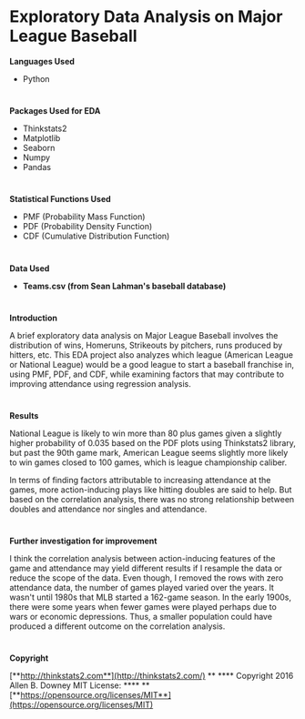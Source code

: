 # Exploratory Data Analysis on Major League Baseball

**Languages Used**

- Python

#
**Packages Used for EDA**

- Thinkstats2
- Matplotlib
- Seaborn
- Numpy
- Pandas

#
**Statistical Functions Used**

- PMF (Probability Mass Function)
- PDF (Probability Density Function)
- CDF (Cumulative Distribution Function)

#
**Data Used**

- **Teams.csv (from Sean Lahman's baseball database)**

#
**Introduction**

A brief exploratory data analysis on Major League Baseball involves the distribution of wins, Homeruns, Strikeouts by pitchers, runs produced by hitters, etc. This EDA project also analyzes which league (American League or National League) would be a good league to start a baseball franchise in, using PMF, PDF, and CDF, while examining factors that may contribute to improving attendance using regression analysis.

#
**Results**

National League is likely to win more than 80 plus games given a slightly higher probability of 0.035 based on the PDF plots using Thinkstats2 library, but past the 90th game mark, American League seems slightly more likely to win games closed to 100 games, which is league championship caliber.

In terms of finding factors attributable to increasing attendance at the games, more action-inducing plays like hitting doubles are said to help. But based on the correlation analysis, there was no strong relationship between doubles and attendance nor singles and attendance.

#
**Further investigation for improvement**

I think the correlation analysis between action-inducing features of the game and attendance may yield different results if I resample the data or reduce the scope of the data. Even though, I removed the rows with zero attendance data, the number of games played varied over the years. It wasn't until 1980s that MLB started a 162-game season. In the early 1900s, there were some years when fewer games were played perhaps due to wars or economic depressions. Thus, a smaller population could have produced a different outcome on the correlation analysis.

#
**Copyright**

[**http://thinkstats2.com**](http://thinkstats2.com/) ** **** Copyright 2016 Allen B. Downey MIT License: **** ** [**https://opensource.org/licenses/MIT**](https://opensource.org/licenses/MIT)

